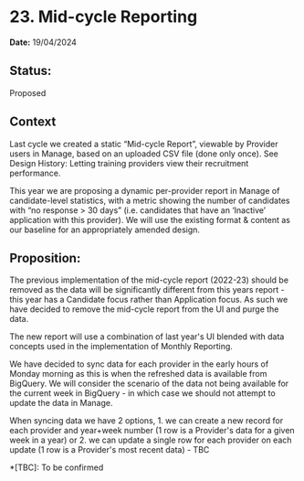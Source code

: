 # 23. Mid-cycle Reporting

**Date:** 19/04/2024

## Status:

Proposed


## Context

Last cycle we created a static “Mid-cycle Report”, viewable by Provider users in Manage, based on an uploaded CSV file (done only once). See Design History: Letting training providers view their recruitment performance.

This year we are proposing a dynamic per-provider report in Manage of candidate-level statistics, with a metric showing the number of candidates with “no response > 30 days” (i.e. candidates that have an ‘Inactive’ application with this provider).
We will use the existing format & content as our baseline for an appropriately amended design.

## Proposition:

The previous implementation of the mid-cycle report (2022-23) should be removed as the data will be significantly different from this years report - this year has a Candidate focus rather than Application focus.
As such we have decided to remove the mid-cycle report from the UI and purge the data.

The new report will use a combination of last year's UI blended with data concepts used in the implementation of Monthly Reporting.

We have decided to sync data for each provider in the early hours of Monday morning as this is when the refreshed data is available from BigQuery. We will consider the scenario of the data not being available for the current week in BigQuery - in which case we should not attempt to update the data in Manage.

When syncing data we have 2 options, 1. we can create a new record for each provider and year+week number (1 row is a Provider's data for a given week in a year) or 2. we can update a single row for each provider on each update (1 row is a Provider's most recent data) - TBC

*[TBC]: To be confirmed
